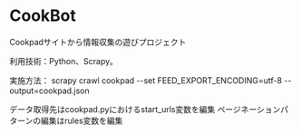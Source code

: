 # CookBot

Cookpadサイトから情報収集の遊びプロジェクト

利用技術：Python、Scrapy。

実施方法：
scrapy crawl cookpad --set FEED_EXPORT_ENCODING=utf-8 --output=cookpad.json

データ取得先はcookpad.pyにおけるstart_urls変数を編集
ページネーションパターンの編集はrules変数を編集
